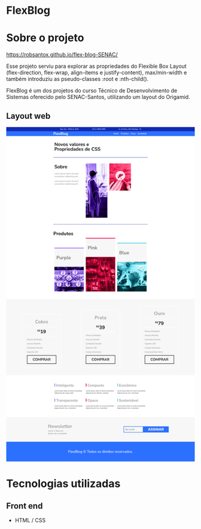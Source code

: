 # FlexBlog

# Sobre o projeto

https://robsantox.github.io/flex-blog-SENAC/

Esse projeto serviu para explorar as propriedades do Flexible Box Layout (flex-direction, flex-wrap, align-items e justify-content), max/min-width e também introduziu as pseudo-classes :root e :nth-child().

FlexBlog é um dos projetos do curso Técnico de Desenvolvimento de Sistemas oferecido pelo SENAC-Santos, utilizando um layout do Origamid.

## Layout web
![Web 1](https://github.com/robsantox/flex-blog-SENAC/blob/main/assets/webview.png)

# Tecnologias utilizadas

## Front end
- HTML / CSS 

